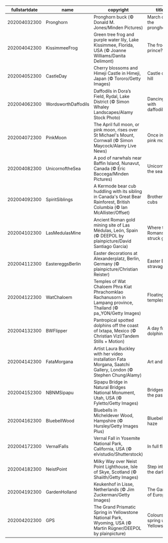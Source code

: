 |fullstartdate|name|copyright|title|image|
|--|--|--|--|--|
202004032300|Pronghorn|Pronghorn buck (© Donald M. Jones/Minden Pictures)|March of the pronghorns|![](/en-GB/2020/04/202004032300Pronghorn.jpg)|
202004042300|KissimmeeFrog|Green tree frog and purple water lily, Lake Kissimmee, Florida, USA (© Joanne Williams/Danita Delimont)|The frog prince?|![](/en-GB/2020/04/202004042300KissimmeeFrog.jpg)|
202004052300|CastleDay|Cherry blossoms and Himeji Castle in Himeji, Japan (© Tororo/Getty Images)|Castle on a hill|![](/en-GB/2020/04/202004052300CastleDay.jpg)|
202004062300|WordsworthDaffodils|Daffodils in Dora’s Field, Rydal, Lake District (© Simon Whaley Landscapes/Alamy Stock Photo)|Dancing with daffodils|![](/en-GB/2020/04/202004062300WordsworthDaffodils.jpg)|
202004072300|PinkMoon|The April full moon, or pink moon, rises over St Michael's Mount, Cornwall (© Simon Maycock/Alamy Live News)|Once in a pink moon|![](/en-GB/2020/04/202004072300PinkMoon.jpg)|
202004082300|UnicornoftheSea|A pod of narwhals near Baffin Island, Nunavut, Canada (© Eric Baccega/Minden Pictures)|Unicorns of the sea|![](/en-GB/2020/04/202004082300UnicornoftheSea.jpg)|
202004092300|SpiritSiblings|A Kermode bear cub huddling with its sibling in Canada's Great Bear Rainforest, British Columbia (© Ian McAllister/Offset)|Brotherly cubs|![](/en-GB/2020/04/202004092300SpiritSiblings.jpg)|
202004102300|LasMedulasMine|Ancient Roman gold mining site of Las Médulas, León, Spain (© DEEPOL by plainpicture/David Santiago Garcia)|Where the Romans struck gold|![](/en-GB/2020/04/202004102300LasMedulasMine.jpg)|
202004112300|EastereggsBerlin|Easter decorations at Alexanderplatz, Berlin, Germany (© plainpicture/Christian Reister)|Easter Egg-stravaganza|![](/en-GB/2020/04/202004112300EastereggsBerlin.jpg)|
202004122300|WatChaloem|Temples of Wat Chaloem Phra Kiat Phrachomklao Rachanusorn in Lampang province, Thailand (© pa_YON/Getty Images)|Floating temples|![](/en-GB/2020/04/202004122300WatChaloem.jpg)|
202004132300|BWFlipper|Pantropical spotted dolphins off the coast of Ixtapa, Mexico (© Christian Vizl/Tandem Stills + Motion)|A day for dolphins|![](/en-GB/2020/04/202004132300BWFlipper.jpg)|
202004142300|FataMorgana|Artist Laura Buckley with her video installation Fata Morgana, Saatchi Gallery, London (© Stephen Chung/Alamy)|Art and soul|![](/en-GB/2020/04/202004142300FataMorgana.jpg)|
202004152300|NBNMSipapu|Sipapu Bridge in Natural Bridges National Monument, Utah, USA (© Fyletto/Getty Images)|Bridges to the past|![](/en-GB/2020/04/202004152300NBNMSipapu.jpg)|
202004162300|BluebellWood|Bluebells in Micheldever Wood, Hampshire (© Hursley/Getty Images Plus)|Bluebell haze|![](/en-GB/2020/04/202004162300BluebellWood.jpg)|
202004172300|VernalFalls|Vernal Fall in Yosemite National Park, California, USA (© elvistudio/Shutterstock)|In full flow|![](/en-GB/2020/04/202004172300VernalFalls.jpg)|
202004182300|NeistPoint|Milky Way over Neist Point Lighthouse, Isle of Skye, Scotland (© Shaiith/Getty Images)|Step into the dark|![](/en-GB/2020/04/202004182300NeistPoint.jpg)|
202004192300|GardenHolland|Keukenhof in Lisse, Netherlands (© Jim Zuckerman/Getty Images)|The Garden of Europe|![](/en-GB/2020/04/202004192300GardenHolland.jpg)|
202004202300|GPS|The Grand Prismatic Spring in Yellowstone National Park, Wyoming, USA (© Martin Rügner/DEEPOL by plainpicture)|Colours spring up in Yellowstone|![](/en-GB/2020/04/202004202300GPS.jpg)|
